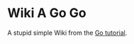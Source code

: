 # Wiki A Go Go

A stupid simple Wiki from the [Go tutorial](https://golang.org/doc/articles/wiki/).
